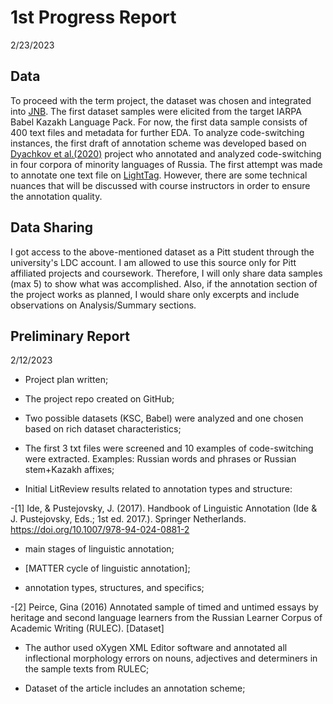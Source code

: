 # 1st Progress Report

2/23/2023

## Data 

To proceed with the term project, the dataset was chosen and integrated into [JNB](http://localhost:8888/notebooks/Documents/Data_Science/Kazakh-Russian-Code-Switching-Analysis/Kaz-Rus-code-switching-dataset.ipynb#References:). The first dataset samples were elicited from the target IARPA Babel Kazakh Language Pack. For now, the first data sample consists of 400 text files and metadata  for further EDA. To analyze code-switching instances, the first draft of annotation scheme was developed based on [Dyachkov et al.(2020)](https://www.dialog-21.ru/media/5085/dyachkovvvplusetal-101.pdf) project who annotated and analyzed code-switching in four corpora of minority languages of Russia. The first attempt was made to annotate one text file on [LightTag](https://www.lighttag.io/). However, there are some technical nuances that will be discussed with course instructors in order to ensure the annotation quality. 

## Data Sharing

I got access to the above-mentioned dataset as a Pitt student through the university's LDC account. I am allowed to use this source only for Pitt affiliated projects and coursework. Therefore, I will only share data samples (max 5) to show what was accomplished. Also, if the annotation section of the project works as planned, I would share only excerpts and include observations on Analysis/Summary sections.



## Preliminary Report

2/12/2023


- Project plan written;

- The project repo created on GitHub;

- Two possible datasets (KSC, Babel) were analyzed and one chosen based on rich dataset characteristics;

- The first 3 txt files were screened and 10 examples of code-switching were extracted. Examples: Russian words and phrases or Russian stem+Kazakh affixes;
 
- Initial LitReview results related to annotation types and structure:

-[1] Ide, & Pustejovsky, J. (2017). Handbook of Linguistic Annotation (Ide & J. Pustejovsky, Eds.;   1st ed. 2017.). Springer Netherlands. https://doi.org/10.1007/978-94-024-0881-2

- main stages of linguistic annotation;

- [MATTER cycle of linguistic annotation];

- annotation types, structures, and specifics;

-[2] Peirce, Gina (2016) Annotated sample of timed and untimed essays by heritage and second language learners from the Russian Learner Corpus of Academic Writing (RULEC). [Dataset]

- The author used oXygen XML Editor software and annotated all inflectional morphology errors 	on nouns, adjectives and determiners in the sample texts from RULEC; 

- Dataset of the article includes an annotation scheme;






	







